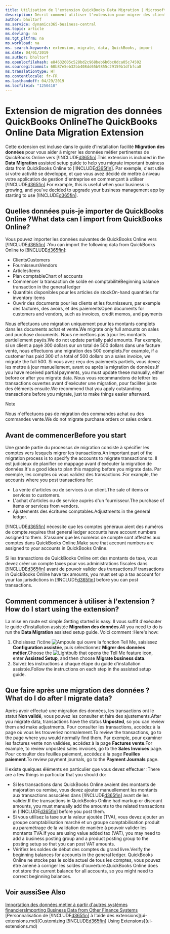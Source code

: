 ```yaml
---
title: Utilisation de l'extension QuickBooks Data Migration | Microsoft Docs
description: Décrit comment utiliser l'extension pour migrer des clients, des fournisseurs, des articles, et des comptes de QuickBooks Online dans Business Central.
author: bholtorf
ms.service: dynamics365-business-central
ms.topic: article
ms.devlang: na
ms.tgt_pltfrm: na
ms.workload: na
ms. search.keywords: extension, migrate, data, QuickBooks, import
ms.date: 04/01/2019
ms.author: bholtorf
ms.openlocfilehash: e84632605c528bd2c968beb6b6bc0dca05c74502
ms.sourcegitcommit: 60b87e5eb32bb408dd65b9855c29159b1dfbfca8
ms.translationtype: HT
ms.contentlocale: fr-FR
ms.lasthandoff: 04/29/2019
ms.locfileid: "1250410"
---
```

# <a name="the-quickbooks-online-data-migration-extension"></a><span data-ttu-id="bdaa0-103">Extension de migration des données QuickBooks Online</span><span class="sxs-lookup"><span data-stu-id="bdaa0-103">The QuickBooks Online Data Migration Extension</span></span>
<span data-ttu-id="bdaa0-104">Cette extension est incluse dans le guide d'installation facilité **Migration des données** pour vous aider à migrer les données métier pertinentes de QuickBooks Online vers [!INCLUDE[d365fin](includes/d365fin_md.md)].</span><span class="sxs-lookup"><span data-stu-id="bdaa0-104">This extension is included in the **Data Migration** assisted setup guide to help you migrate important business data from QuickBooks Online to [!INCLUDE[d365fin](includes/d365fin_md.md)].</span></span> <span data-ttu-id="bdaa0-105">Par exemple, c'est utile si votre activité se développe, et que vous avez décidé de mettre à niveau votre application de gestion d'entreprise en commençant à utiliser [!INCLUDE[d365fin](includes/d365fin_md.md)].</span><span class="sxs-lookup"><span data-stu-id="bdaa0-105">For example, this is useful when your business is growing, and you've decided to upgrade your business management app by starting to use [!INCLUDE[d365fin](includes/d365fin_md.md)].</span></span>

## <a name="what-data-can-i-import-from-quickbooks-online"></a><span data-ttu-id="bdaa0-106">Quelles données puis-je importer de QuickBooks Online ?</span><span class="sxs-lookup"><span data-stu-id="bdaa0-106">What data can I import from QuickBooks Online?</span></span>
<span data-ttu-id="bdaa0-107">Vous pouvez importer les données suivantes de QuickBooks Online vers [!INCLUDE[d365fin](includes/d365fin_md.md)] :</span><span class="sxs-lookup"><span data-stu-id="bdaa0-107">You can import the following data from QuickBooks Online to [!INCLUDE[d365fin](includes/d365fin_md.md)]:</span></span>  

* <span data-ttu-id="bdaa0-108">Clients</span><span class="sxs-lookup"><span data-stu-id="bdaa0-108">Customers</span></span>
* <span data-ttu-id="bdaa0-109">Fournisseurs</span><span class="sxs-lookup"><span data-stu-id="bdaa0-109">Vendors</span></span>
* <span data-ttu-id="bdaa0-110">Articles</span><span class="sxs-lookup"><span data-stu-id="bdaa0-110">Items</span></span>
* <span data-ttu-id="bdaa0-111">Plan comptable</span><span class="sxs-lookup"><span data-stu-id="bdaa0-111">Chart of accounts</span></span>
* <span data-ttu-id="bdaa0-112">Commencer la transaction de solde en comptabilité</span><span class="sxs-lookup"><span data-stu-id="bdaa0-112">Beginning balance transaction in the general ledger</span></span>
* <span data-ttu-id="bdaa0-113">Quantités disponibles pour les articles de stock</span><span class="sxs-lookup"><span data-stu-id="bdaa0-113">On-hand quantities for inventory items</span></span>
* <span data-ttu-id="bdaa0-114">Ouvrir des documents pour les clients et les fournisseurs, par exemple des factures, des avoirs, et des paiements</span><span class="sxs-lookup"><span data-stu-id="bdaa0-114">Open documents for customers and vendors, such as invoices, credit memos, and payments</span></span>

<span data-ttu-id="bdaa0-115">Nous effectuons une migration uniquement pour les montants complets dans les documents achat et vente.</span><span class="sxs-lookup"><span data-stu-id="bdaa0-115">We migrate only full amounts on sales and purchase documents.</span></span> <span data-ttu-id="bdaa0-116">Nous ne mettons pas à jour les montants partiellement payés.</span><span class="sxs-lookup"><span data-stu-id="bdaa0-116">We do not update partially paid amounts.</span></span> <span data-ttu-id="bdaa0-117">Par exemple, si un client a payé 300 dollars sur un total de 500 dollars dans une facture vente, nous effectuons une migration des 500 complets.</span><span class="sxs-lookup"><span data-stu-id="bdaa0-117">For example, if a customer has paid 300 of a total of 500 dollars on a sales invoice, we migrate the full 500.</span></span> <span data-ttu-id="bdaa0-118">Si vous avez reçu des paiements partiels, vous devez les mettre à jour manuellement, avant ou après la migration de données.</span><span class="sxs-lookup"><span data-stu-id="bdaa0-118">If you have received partial payments, you must update these manually, either before or after you migrate data.</span></span> <span data-ttu-id="bdaa0-119">Nous vous recommandons de lettrer les transactions ouvertes avant d'exécuter une migration, pour faciliter juste des éléments ensuite.</span><span class="sxs-lookup"><span data-stu-id="bdaa0-119">We recommend that you apply outstanding transactions before you migrate, just to make things easier afterward.</span></span>

> [!NOTE]  
>   <span data-ttu-id="bdaa0-120">Nous n'effectuons pas de migration des commandes achat ou des commandes vente.</span><span class="sxs-lookup"><span data-stu-id="bdaa0-120">We do not migrate purchase orders or sales orders.</span></span>

## <a name="before-you-start"></a><span data-ttu-id="bdaa0-121">Avant de commencer</span><span class="sxs-lookup"><span data-stu-id="bdaa0-121">Before you start</span></span>
<span data-ttu-id="bdaa0-122">Une grande partie du processus de migration consiste à spécifier les comptes vers lesquels migrer les transactions.</span><span class="sxs-lookup"><span data-stu-id="bdaa0-122">An important part of the migration process is to specify the accounts to migrate transactions to.</span></span> <span data-ttu-id="bdaa0-123">Il est judicieux de planifier ce mappage avant d'exécuter la migration de données.</span><span class="sxs-lookup"><span data-stu-id="bdaa0-123">It's a good idea to plan this mapping before you migrate data.</span></span> <span data-ttu-id="bdaa0-124">Par exemple, les comptes où vous validez des transactions :</span><span class="sxs-lookup"><span data-stu-id="bdaa0-124">For example, the accounts where you post transactions for:</span></span>  

* <span data-ttu-id="bdaa0-125">La vente d'articles ou de services à un client.</span><span class="sxs-lookup"><span data-stu-id="bdaa0-125">The sale of items or services to customers.</span></span>
* <span data-ttu-id="bdaa0-126">L'achat d'articles ou de service auprès d'un fournisseur.</span><span class="sxs-lookup"><span data-stu-id="bdaa0-126">The purchase of items or services from vendors.</span></span>  
* <span data-ttu-id="bdaa0-127">Ajustements des écritures comptables.</span><span class="sxs-lookup"><span data-stu-id="bdaa0-127">Adjustments in the general ledger.</span></span>  

[!INCLUDE[d365fin](includes/d365fin_md.md)] <span data-ttu-id="bdaa0-128">nécessite que les comptes généraux aient des numéros de compte.</span><span class="sxs-lookup"><span data-stu-id="bdaa0-128">requires that general ledger accounts have account numbers assigned to them.</span></span> <span data-ttu-id="bdaa0-129">S'assurer que les numéros de compte sont affectés aux comptes dans QuickBooks Online.</span><span class="sxs-lookup"><span data-stu-id="bdaa0-129">Make sure that account numbers are assigned to your accounts in QuickBooks Online.</span></span>

<span data-ttu-id="bdaa0-130">Si les transactions de QuickBooks Online ont des montants de taxe, vous devez créer un compte taxes pour vos administrations fiscales dans [!INCLUDE[d365fin](includes/d365fin_md.md)] avant de pouvoir valider des transactions.</span><span class="sxs-lookup"><span data-stu-id="bdaa0-130">If transactions in QuickBooks Online have tax amounts, you must set up a tax account for your tax jurisdictions in [!INCLUDE[d365fin](includes/d365fin_md.md)] before you can post transactions.</span></span>

## <a name="how-do-i-start-using-the-extension"></a><span data-ttu-id="bdaa0-131">Comment commencer à utiliser à l'extension ?</span><span class="sxs-lookup"><span data-stu-id="bdaa0-131">How do I start using the extension?</span></span>
<span data-ttu-id="bdaa0-132">La mise en route est simple.</span><span class="sxs-lookup"><span data-stu-id="bdaa0-132">Getting started is easy.</span></span> <span data-ttu-id="bdaa0-133">Il vous suffit d'exécuter le guide d'installation assistée **Migration des données**.</span><span class="sxs-lookup"><span data-stu-id="bdaa0-133">All you need to do is run the **Data Migration** assisted setup guide.</span></span> <span data-ttu-id="bdaa0-134">Voici comment :</span><span class="sxs-lookup"><span data-stu-id="bdaa0-134">Here's how:</span></span>

1. <span data-ttu-id="bdaa0-135">Choisissez l'icône ![Ampoule qui ouvre la fonction Tell Me](media/ui-search/search_small.png "Dites-moi ce que vous voulez faire"), saisissez **Configuration assistée**, puis sélectionnez **Migrer des données métier**.</span><span class="sxs-lookup"><span data-stu-id="bdaa0-135">Choose the ![Lightbulb that opens the Tell Me feature](media/ui-search/search_small.png "Tell me what you want to do") icon, enter **Assisted Setup**, and then choose **Migrate business data**.</span></span>
2. <span data-ttu-id="bdaa0-136">Suivez les instructions à chaque étape du guide d'installation assistée.</span><span class="sxs-lookup"><span data-stu-id="bdaa0-136">Follow the instructions on each step in the assisted setup guide.</span></span>

## <a name="what-do-i-do-after-i-migrate-data"></a><span data-ttu-id="bdaa0-137">Que faire après une migration des données ?</span><span class="sxs-lookup"><span data-stu-id="bdaa0-137">What do I do after I migrate data?</span></span>
<span data-ttu-id="bdaa0-138">Après avoir effectué une migration des données, les transactions ont le statut **Non validé**, vous pouvez les consulter et faire des ajustements.</span><span class="sxs-lookup"><span data-stu-id="bdaa0-138">After you migrate data, transactions have the status **Unposted**, so you can review them and make adjustments.</span></span> <span data-ttu-id="bdaa0-139">Pour consulter les transactions, accédez à la page où vous les trouveriez normalement.</span><span class="sxs-lookup"><span data-stu-id="bdaa0-139">To review the transactions, go to the page where you would normally find them.</span></span> <span data-ttu-id="bdaa0-140">Par exemple, pour examiner les factures vente non validées, accédez à la page **Factures vente**.</span><span class="sxs-lookup"><span data-stu-id="bdaa0-140">For example, to review unposted sales invoices, go to the **Sales Invoices** page.</span></span> <span data-ttu-id="bdaa0-141">Pour consulter des feuilles paiement, accédez à la page **Feuilles paiement**.</span><span class="sxs-lookup"><span data-stu-id="bdaa0-141">To review payment journals, go to the **Payment Journals** page.</span></span>   

<span data-ttu-id="bdaa0-142">Il existe quelques éléments en particulier que vous devez effectuer :</span><span class="sxs-lookup"><span data-stu-id="bdaa0-142">There are a few things in particular that you should do:</span></span>

* <span data-ttu-id="bdaa0-143">Si les transactions dans QuickBooks Online avaient des montants de majoration ou remise, vous devez ajouter manuellement les montants aux transactions associées dans [!INCLUDE[d365fin](includes/d365fin_md.md)] avant de les valider.</span><span class="sxs-lookup"><span data-stu-id="bdaa0-143">If the transactions in QuickBooks Online had markup or discount amounts, you must manually add the amounts to the related transactions in [!INCLUDE[d365fin](includes/d365fin_md.md)] before you post them.</span></span>
* <span data-ttu-id="bdaa0-144">Si vous utilisez la taxe sur la valeur ajoutée (TVA), vous devez ajouter un groupe comptabilisation marché et un groupe comptabilisation produit au paramétrage de la validation de manière à pouvoir valider les montants TVA.</span><span class="sxs-lookup"><span data-stu-id="bdaa0-144">If you are using value added tax (VAT), you may need to add a business posting group and a product posting group to the posting setup so that you can post VAT amounts.</span></span>
* <span data-ttu-id="bdaa0-145">Vérifiez les soldes de début des comptes du grand livre.</span><span class="sxs-lookup"><span data-stu-id="bdaa0-145">Verify the beginning balances for accounts in the general ledger.</span></span> <span data-ttu-id="bdaa0-146">QuickBooks Online ne stocke pas le solde actuel de tous les comptes, vous pouvez être amené à corriger les soldes d'ouverture.</span><span class="sxs-lookup"><span data-stu-id="bdaa0-146">QuickBooks Online does not store the current balance for all accounts, so you might need to correct beginning balances.</span></span>

## <a name="see-also"></a><span data-ttu-id="bdaa0-147">Voir aussi</span><span class="sxs-lookup"><span data-stu-id="bdaa0-147">See Also</span></span>
[<span data-ttu-id="bdaa0-148">Importation des données métier à partir d'autres systèmes financiers</span><span class="sxs-lookup"><span data-stu-id="bdaa0-148">Importing Business Data from Other Finance Systems</span></span>](across-import-data-configuration-packages.md)  
<span data-ttu-id="bdaa0-149">[Personnalisation de [!INCLUDE[d365fin](includes/d365fin_md.md)] à l'aide des extensions](ui-extensions.md)</span><span class="sxs-lookup"><span data-stu-id="bdaa0-149">[Customizing [!INCLUDE[d365fin](includes/d365fin_md.md)] Using Extensions](ui-extensions.md)</span></span>  
